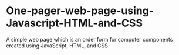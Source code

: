 # One-pager-web-page-using-Javascript-HTML-and-CSS
A simple web page which is an order form for computer components created using JavaScript, HTML, and CSS
